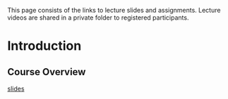 This page consists of the links to lecture slides and assignments. Lecture videos are shared in a private folder to registered participants.


# Introduction

## Course Overview
[slides](https://github.com/econnlpcourse/econnlpcourse.github.io/tree/master/docs/slides/ECONNLP-Overview.pdf)
